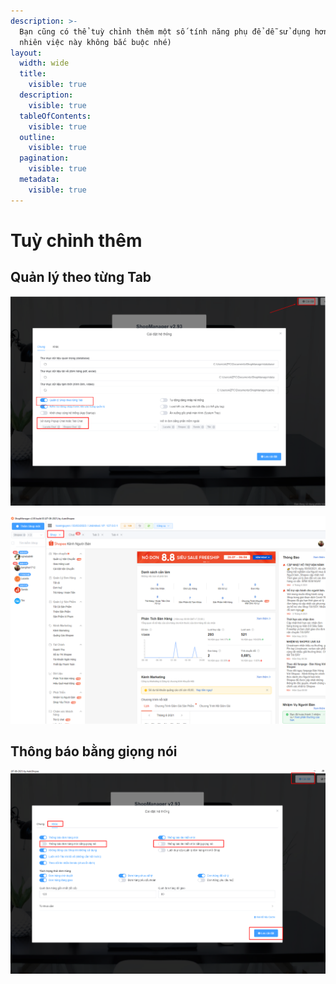 ```yaml
---
description: >-
  Bạn cũng có thể tuỳ chỉnh thêm một số tính năng phụ để dễ sử dụng hơn (tuy
  nhiên việc này không bắc buộc nhé)
layout:
  width: wide
  title:
    visible: true
  description:
    visible: true
  tableOfContents:
    visible: true
  outline:
    visible: true
  pagination:
    visible: true
  metadata:
    visible: true
---
```


# Tuỳ chỉnh thêm

## Quản lý theo từng Tab

![Cài đặt > Bật quản lý theo từng Tab > Lưu cài đặt](<../../.gitbook/assets/image (24) (1) (1).png>)

![Kết quả](<../../.gitbook/assets/image (25) (1).png>)

## Thông báo bằng giọng nói

![Cài đặt > Thông báo bằng giọng nói > Lưu cài đặt](<../../.gitbook/assets/image (26).png>)
